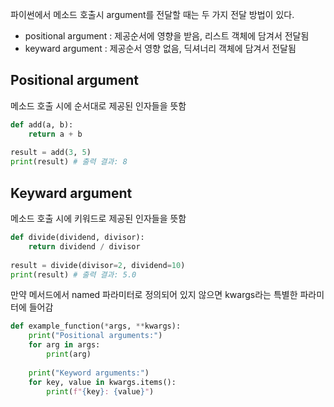 파이썬에서 메소드 호출시 argument를 전달할 때는 두 가지 전달 방법이 있다.

- positional argument : 제공순서에 영향을 받음, 리스트 객체에 담겨서 전달됨
- keyward argument : 제공순서 영향 없음, 딕셔너리 객체에 담겨서 전달됨

## Positional argument

메소드 호출 시에 순서대로 제공된 인자들을 뜻함

```python
def add(a, b): 
	return a + b 
	
result = add(3, 5) 
print(result) # 출력 결과: 8
```

## Keyward argument

메소드 호출 시에 키워드로 제공된 인자들을 뜻함

```python
def divide(dividend, divisor): 
	return dividend / divisor
	
result = divide(divisor=2, dividend=10) 
print(result) # 출력 결과: 5.0
```

만약 메서드에서 named 파라미터로 정의되어 있지 않으면 kwargs라는 특별한 파라미터에 들어감

```python
def example_function(*args, **kwargs):
	print("Positional arguments:")
	for arg in args: 
		print(arg)
		
	print("Keyword arguments:")
	for key, value in kwargs.items():
		print(f"{key}: {value}")
